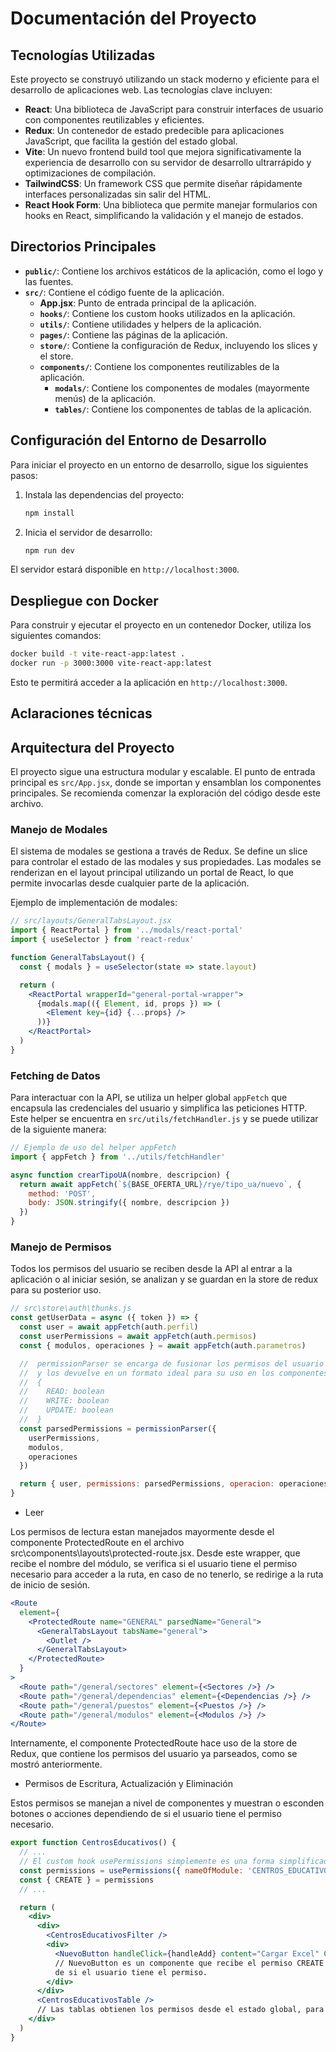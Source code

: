 # Documentación del Proyecto

## Tecnologías Utilizadas

Este proyecto se construyó utilizando un stack moderno y eficiente para el desarrollo de aplicaciones web. Las tecnologías clave incluyen:

- **React**: Una biblioteca de JavaScript para construir interfaces de usuario con componentes reutilizables y eficientes.
- **Redux**: Un contenedor de estado predecible para aplicaciones JavaScript, que facilita la gestión del estado global.
- **Vite**: Un nuevo frontend build tool que mejora significativamente la experiencia de desarrollo con su servidor de desarrollo ultrarrápido y optimizaciones de compilación.
- **TailwindCSS**: Un framework CSS que permite diseñar rápidamente interfaces personalizadas sin salir del HTML.
- **React Hook Form**: Una biblioteca que permite manejar formularios con hooks en React, simplificando la validación y el manejo de estados.

## Directorios Principales

- **`public/`**: Contiene los archivos estáticos de la aplicación, como el logo y las fuentes.
- **`src/`**: Contiene el código fuente de la aplicación.
  - **App.jsx**: Punto de entrada principal de la aplicación.
  - **`hooks/`**: Contiene los custom hooks utilizados en la aplicación.
  - **`utils/`**: Contiene utilidades y helpers de la aplicación.
  - **`pages/`**: Contiene las páginas de la aplicación.
  - **`store/`**: Contiene la configuración de Redux, incluyendo los slices y el store.
  - **`components/`**: Contiene los componentes reutilizables de la aplicación.
    - **`modals/`**: Contiene los componentes de modales (mayormente menús) de la aplicación.
    - **`tables/`**: Contiene los componentes de tablas de la aplicación.

## Configuración del Entorno de Desarrollo

Para iniciar el proyecto en un entorno de desarrollo, sigue los siguientes pasos:

1. Instala las dependencias del proyecto:
   ```bash
   npm install
   ```
2. Inicia el servidor de desarrollo:
   ```bash
   npm run dev
   ```

El servidor estará disponible en `http://localhost:3000`.

## Despliegue con Docker

Para construir y ejecutar el proyecto en un contenedor Docker, utiliza los siguientes comandos:

```bash
docker build -t vite-react-app:latest .
docker run -p 3000:3000 vite-react-app:latest
```

Esto te permitirá acceder a la aplicación en `http://localhost:3000`.

## Aclaraciones técnicas

## Arquitectura del Proyecto

El proyecto sigue una estructura modular y escalable. El punto de entrada principal es `src/App.jsx`, donde se importan y ensamblan los componentes principales. Se recomienda comenzar la exploración del código desde este archivo.

### Manejo de Modales

El sistema de modales se gestiona a través de Redux. Se define un slice para controlar el estado de las modales y sus propiedades. Las modales se renderizan en el layout principal utilizando un portal de React, lo que permite invocarlas desde cualquier parte de la aplicación.

Ejemplo de implementación de modales:

```jsx
// src/layouts/GeneralTabsLayout.jsx
import { ReactPortal } from '../modals/react-portal'
import { useSelector } from 'react-redux'

function GeneralTabsLayout() {
  const { modals } = useSelector(state => state.layout)

  return (
    <ReactPortal wrapperId="general-portal-wrapper">
      {modals.map(({ Element, id, props }) => (
        <Element key={id} {...props} />
      ))}
    </ReactPortal>
  )
}
```

### Fetching de Datos

Para interactuar con la API, se utiliza un helper global `appFetch` que encapsula las credenciales del usuario y simplifica las peticiones HTTP. Este helper se encuentra en `src/utils/fetchHandler.js` y se puede utilizar de la siguiente manera:

```js
// Ejemplo de uso del helper appFetch
import { appFetch } from '../utils/fetchHandler'

async function crearTipoUA(nombre, descripcion) {
  return await appFetch(`${BASE_OFERTA_URL}/rye/tipo_ua/nuevo`, {
    method: 'POST',
    body: JSON.stringify({ nombre, descripcion })
  })
}
```

### Manejo de Permisos

Todos los permisos del usuario se reciben desde la API al entrar a la aplicación o al iniciar sesión, se analizan y se guardan en la store de redux para su posterior uso.

```js
// src\store\auth\thunks.js
const getUserData = async ({ token }) => {
  const user = await appFetch(auth.perfil)
  const userPermissions = await appFetch(auth.permisos)
  const { modulos, operaciones } = await appFetch(auth.parametros)

  //  permissionParser se encarga de fusionar los permisos del usuario con los modulos y operaciones
  //  y los devuelve en un formato ideal para su uso en los componentes:
  //  {
  //    READ: boolean
  //    WRITE: boolean
  //    UPDATE: boolean
  //  }
  const parsedPermissions = permissionParser({
    userPermissions,
    modulos,
    operaciones
  })

  return { user, permissions: parsedPermissions, operacion: operaciones }
}
```

- Leer

Los permisos de lectura estan manejados mayormente desde el componente ProtectedRoute en el archivo src\components\layouts\protected-route.jsx.
Desde este wrapper, que recibe el nombre del módulo, se verifica si el usuario tiene el permiso necesario para acceder a la ruta, en caso de no tenerlo, se redirige a la ruta de inicio de sesión.

```jsx
<Route
  element={
    <ProtectedRoute name="GENERAL" parsedName="General">
      <GeneralTabsLayout tabsName="general">
        <Outlet />
      </GeneralTabsLayout>
    </ProtectedRoute>
  }
>
  <Route path="/general/sectores" element={<Sectores />} />
  <Route path="/general/dependencias" element={<Dependencias />} />
  <Route path="/general/puestos" element={<Puestos />} />
  <Route path="/general/modulos" element={<Modulos />} />
</Route>
```

Internamente, el componente ProtectedRoute hace uso de la store de Redux, que contiene los permisos del usuario ya parseados, como se mostró anteriormente.

- Permisos de Escritura, Actualización y Eliminación

Estos permisos se manejan a nivel de componentes y muestran o esconden botones o acciones dependiendo de si el usuario tiene el permiso necesario.

```jsx
export function CentrosEducativos() {
  // ...
  // El custom hook usePermissions simplemente es una forma simplificada de obtener los permisos del usuario desde la store de Redux.
  const permissions = usePermissions({ nameOfModule: 'CENTROS_EDUCATIVOS' })
  const { CREATE } = permissions
  // ...

  return (
    <div>
      <div>
        <CentrosEducativosFilter />
        <div>
          <NuevoButton handleClick={handleAdd} content="Cargar Excel" CREATE={CREATE} />
          // NuevoButton es un componente que recibe el permiso CREATE y muestra o esconde el botón de agregar dependiendo
          de si el usuario tiene el permiso.
        </div>
      </div>
      <CentrosEducativosTable />
      // Las tablas obtienen los permisos desde el estado global, para evitar hacer uso de prop drilling.
    </div>
  )
}
```
